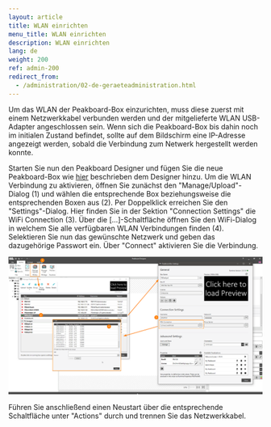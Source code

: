 ```yaml
---
layout: article
title: WLAN einrichten
menu_title: WLAN einrichten
description: WLAN einrichten
lang: de
weight: 200
ref: admin-200
redirect_from:
  - /administration/02-de-geraeteadministration.html
---
```


Um das WLAN der Peakboard-Box einzurichten, muss diese zuerst mit einem Netzwerkkabel verbunden werden und der mitgelieferte WLAN USB-Adapter angeschlossen sein.
Wenn sich die Peakboard-Box bis dahin noch im initialen Zustand befindet, sollte auf dem Bildschirm eine IP-Adresse angezeigt werden, sobald die Verbindung zum Netwerk hergestellt werden konnte.

Starten Sie nun den Peakboard Designer und fügen Sie die neue Peakboard-Box wie [hier](/administration/PB%202.x%20Box/de-hinzufuegen.html) beschrieben dem Designer hinzu. 
Um die WLAN Verbindung zu aktivieren, öffnen Sie zunächst den "Manage/Upload"-Dialog (1) und wählen die entsprechende Box beziehungsweise die entsprechenden Boxen aus (2).
Per Doppelklick erreichen Sie den "Settings"-Dialog. 
Hier finden Sie in der Sektion "Connection Settings" die WiFi Connection (3).
Über die [...]-Schaltfläche öffnen Sie den WiFi-Dialog in welchem Sie alle verfügbaren WLAN Verbindungen  finden (4). 
Selektieren Sie nun das gewünschte Netzwerk und geben das dazugehörige Passwort ein. 
Über "Connect" aktivieren Sie die Verbindung.

![WiFi Connection](/assets/images/admin/device/WiFiConnection.png)

Führen Sie anschließend einen Neustart über die entsprechende Schaltfläche unter "Actions" durch und trennen Sie das Netzwerkkabel.